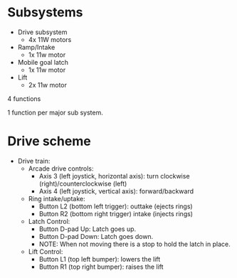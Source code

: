 Subsystems
==========
* Drive subsystem
  * 4x 11W motors
* Ramp/Intake
  * 1x 11w motor
* Mobile goal latch
  * 1x 11w motor
* Lift
  * 2x 11w motor

4 functions

1 function per major sub system.

Drive scheme
============
* Drive train:
  * Arcade drive controls:
    * Axis 3 (left joystick, horizontal axis): turn clockwise (right)/counterclockwise (left)
    * Axis 4 (left joystick, vertical axis): forward/backward
  * Ring intake/uptake:
    * Button L2 (bottom left trigger): outtake (ejects rings)
    * Button R2 (bottom right trigger) intake (injects rings)
  * Latch Control:
    * Button D-pad Up: Latch goes up.
    * Button D-pad Down: Latch goes down.
    * NOTE: When not moving there is a stop to hold the latch in place.
  * Lift Control: 
    * Button L1 (top left bumper): lowers the lift
    * Button R1 (top right bumper): raises the lift
